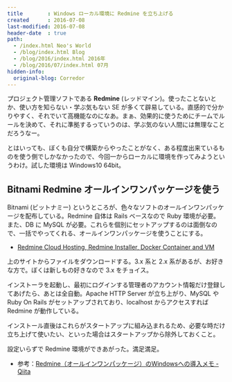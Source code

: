 ```yaml
---
title        : Windows ローカル環境に Redmine を立ち上げる
created      : 2016-07-08
last-modified: 2016-07-08
header-date  : true
path:
  - /index.html Neo's World
  - /blog/index.html Blog
  - /blog/2016/index.html 2016年
  - /blog/2016/07/index.html 07月
hidden-info:
  original-blog: Corredor
---
```


プロジェクト管理ソフトである **Redmine** (レッドマイン)。使ったことないとか、使い方を知らない・学ぶ気もない SE が多くて辟易している。直感的で分かりやすく、それでいて高機能なのになあ。まぁ、効果的に使うためにチームでルールを決めて、それに準拠するっていうのは、学ぶ気のない人間には無理なことだろうなー。

とはいっても、ぼくも自分で構築からやったことがなく、ある程度出来ているものを使う側でしかなかったので、今回一からローカルに環境を作ってみようというわけ。試した環境は Windows10 64bit。

## Bitnami Redmine オールインワンパッケージを使う

Bitnami (ビットナミー) というところが、色々なソフトのオールインワンパッケージを配布している。Redmine 自体は Rails ベースなので Ruby 環境が必要。また、DB に MySQL が必要。これらを個別にセットアップするのは面倒なので、一括でやってくれる、オールインワンパッケージを使うことにする。

- [Redmine Cloud Hosting, Redmine Installer, Docker Container and VM](https://bitnami.com/stack/redmine)

上のサイトからファイルをダウンロードする。3.x 系と 2.x 系があるが、お好きな方で。ぼくは新しもの好きなので 3.x をチョイス。

インストーラを起動し、最初にログインする管理者のアカウント情報だけ登録してあげたら、あとは全自動。Apache HTTP Server が立ち上がり、MySQL や Ruby On Rails がセットアップされており、localhost からアクセスすれば Redmine が動作している。

インストール直後はこれらがスタートアップに組み込まれるため、必要な時だけ立ち上げて使いたい、といった場合はスタートアップから除外しておくこと。

設定いらずで Redmine 環境ができあがった。満足満足。

- 参考：[Redmine（オールインワンパッケージ）のWindowsへの導入メモ - Qiita](http://qiita.com/sugard12/items/8ee584cd94126c1961d9)
